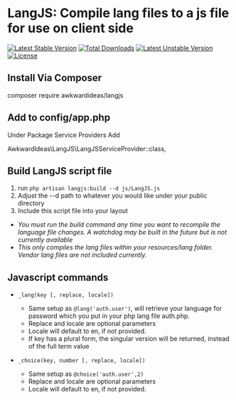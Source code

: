 # LangJS: Compile lang files to a js file for use on client side

[![Latest Stable Version](https://poser.pugx.org/awkwardideas/langjs/v/stable)](https://packagist.org/packages/awkwardideas/langjs)
[![Total Downloads](https://poser.pugx.org/awkwardideas/langjs/downloads)](https://packagist.org/packages/awkwardideas/langjs)
[![Latest Unstable Version](https://poser.pugx.org/awkwardideas/langjs/v/unstable)](https://packagist.org/packages/awkwardideas/langjs)
[![License](https://poser.pugx.org/awkwardideas/langjs/license)](https://packagist.org/packages/awkwardideas/langjs)

## Install Via Composer

composer require awkwardideas/langjs

## Add to config/app.php

Under Package Service Providers Add

AwkwardIdeas\LangJS\LangJSServiceProvider::class,

## Build LangJS script file
1. run ```php artisan langjs:build --d js/LangJS.js```
2. Adjust the --d path to whatever you would like under your public directory
3. Include this script file into your layout

* _You must run the build command any time you want to recompile the language file changes. A watchdog may be built in the future but is not currently available_
* _This only compiles the lang files within your resources/lang folder. Vendor lang files are not included currently._

## Javascript commands

* ```_lang(key [, replace, locale])```
  * Same setup as ```@lang('auth.user')```, will retrieve your language for password which you put in your php lang file auth.php.
  * Replace and locale are optional parameters
  * Locale will default to en, if not provided.
  * If key has a plural form, the singular version will be returned, instead of the full term value
  
* ```_choice(key, number [, replace, locale])```
  * Same setup as ```@choice('auth.user',2)```
  * Replace and locale are optional parameters
  * Locale will default to en, if not provided.